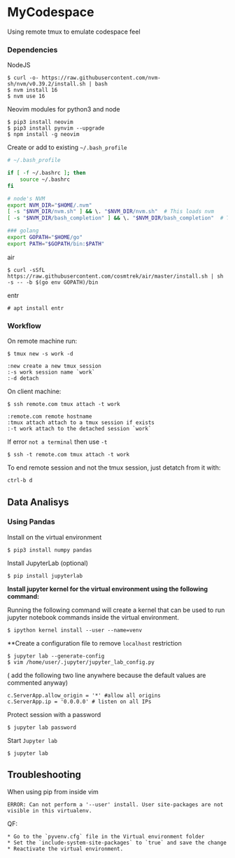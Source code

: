 # MyCodespace

Using remote tmux to emulate codespace feel

### Dependencies

NodeJS

    $ curl -o- https://raw.githubusercontent.com/nvm-sh/nvm/v0.39.2/install.sh | bash
    $ nvm install 16
    $ nvm use 16

Neovim modules for python3 and node

    $ pip3 install neovim
    $ pip3 install pynvim --upgrade
    $ npm install -g neovim

Create or add to existing `~/.bash_profile`

```bash
# ~/.bash_profile

if [ -f ~/.bashrc ]; then
    source ~/.bashrc
fi

# node's NVM
export NVM_DIR="$HOME/.nvm"
[ -s "$NVM_DIR/nvm.sh" ] && \. "$NVM_DIR/nvm.sh"  # This loads nvm
[ -s "$NVM_DIR/bash_completion" ] && \. "$NVM_DIR/bash_completion"  # This loads nvm bash_completion

### golang
export GOPATH="$HOME/go"
export PATH="$GOPATH/bin:$PATH"
```

air

    $ curl -sSfL https://raw.githubusercontent.com/cosmtrek/air/master/install.sh | sh -s -- -b $(go env GOPATH)/bin

entr

    # apt install entr

### Workflow

On remote machine run:

    $ tmux new -s work -d

    :new create a new tmux session
    :-s work session name `work`
    :-d detach

On client machine:

    $ ssh remote.com tmux attach -t work

    :remote.com remote hostname
    :tmux attach attach to a tmux session if exists
    :-t work attach to the detached session `work`

If error `not a terminal` then use `-t`

    $ ssh -t remote.com tmux attach -t work

To end remote session and not the tmux session, just detatch from it with:

    ctrl-b d

## Data Analisys

### Using Pandas

Install on the virtual environment

    $ pip3 install numpy pandas

Install JupyterLab (optional)

    $ pip install jupyterlab

**Install jupyter kernel for the virtual environment using the following command:**

Running the following command will create a kernel that can be used to run jupyter notebook commands inside the virtual environment.

    $ ipython kernel install --user --name=venv

\*\*Create a configuration file to remove `localhost` restriction

    $ jupyter lab --generate-config
    $ vim /home/user/.jupyter/jupyter_lab_config.py

( add the following two line anywhere because the default values are commented anyway)

    c.ServerApp.allow_origin = '*' #allow all origins
    c.ServerApp.ip = '0.0.0.0' # listen on all IPs

Protect session with a password

    $ jupyter lab password

Start `Jupyter lab`

    $ jupyter lab

## Troubleshooting

When using pip from inside vim

`ERROR: Can not perform a '--user' install. User site-packages are not visible in this virtualenv.`

QF:

    * Go to the `pyvenv.cfg` file in the Virtual environment folder
    * Set the `include-system-site-packages` to `true` and save the change
    * Reactivate the virtual environment.
